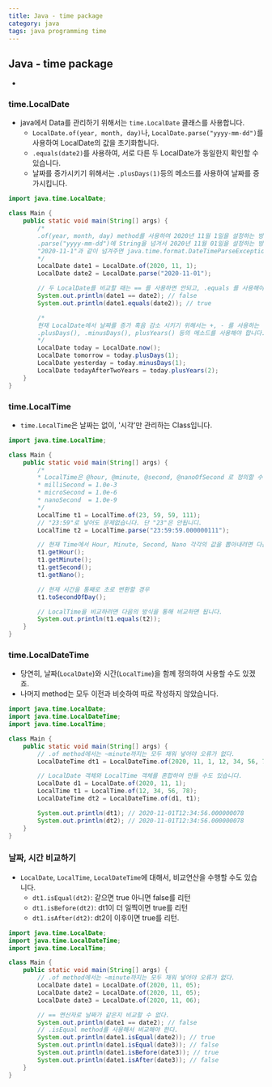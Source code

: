 ```yaml
---
title: Java - time package
category: java
tags: java programming time
---
```


## Java - time package 

- 

### time.LocalDate

- java에서 Data를 관리하기 위해서는 `time.LocalDate` 클래스를 사용합니다.
  - `LocalDate.of(year, month, day)`나, `LocalDate.parse("yyyy-mm-dd")`를 사용하여 LocalDate의 값을 초기화합니다.
  - `.equals(date2)`를 사용하여, 서로 다른 두 LocalDate가 동일한지 확인할 수 있습니다.
  - 날짜를 증가시키기 위해서는 `.plusDays(1)`등의 메소드를 사용하여 날짜를 증가시킵니다.

```java
import java.time.LocalDate;

class Main {
    public static void main(String[] args) {
        /*
        .of(year, month, day) method를 사용하여 2020년 11월 1일을 설정하는 방식과
        .parse("yyyy-mm-dd")에 String을 넘겨서 2020년 11월 01일을 설정하는 방식이 있습니다.
        "2020-11-1"과 같이 넘겨주면 java.time.format.DateTimeParseException 에러가 발생합니다.
        */
        LocalDate date1 = LocalDate.of(2020, 11, 1);
        LocalDate date2 = LocalDate.parse("2020-11-01");

        // 두 LocalDate를 비교할 때는 == 를 사용하면 안되고, .equals 를 사용해야 합니다.
        System.out.println(date1 == date2); // false
        System.out.println(date1.equals(date2)); // true

        /*
        현재 LocalDate에서 날짜를 증가 혹음 감소 시키기 위해서는 +, - 를 사용하는 것이 아니라, 
        .plusDays(), .minusDays(), plusYears() 등의 메소드를 사용해야 합니다.
        */
        LocalDate today = LocalDate.now();
        LocalDate tomorrow = today.plusDays(1);
        LocalDate yesterday = today.minusDays(1);
        LocalDate todayAfterTwoYears = today.plusYears(2);
    }
}
```

### time.LocalTime

- `time.LocalTime`은 날짜는 없이, '시각'만 관리하는 Class입니다.

```java
import java.time.LocalTime;

class Main {
    public static void main(String[] args) {
        /*
        * LocalTime은 @hour, @minute, @second, @nanoOfSecond 로 정의할 수 있습니다.
        * milliSecond = 1.0e-3
        * microSecond = 1.0e-6
        * nanoSecond  = 1.0e-9
        */
        LocalTime t1 = LocalTime.of(23, 59, 59, 111);
        // "23:59"로 넣어도 문제없습니다. 단 "23"은 안됩니디.
        LocalTime t2 = LocalTime.parse("23:59:59.000000111");

        // 현재 Time에서 Hour, Minute, Second, Nano 각각의 값을 뽑아내려면 다음 메소드를 사용합니다.
        t1.getHour();
        t1.getMinute();
        t1.getSecond();
        t1.getNano();

        // 현재 시간을 통째로 초로 변환할 경우
        t1.toSecondOfDay();

        // LocalTime을 비교하려면 다음의 방식을 통해 비교하면 됩니다.
        System.out.println(t1.equals(t2));
    }
}
```

### time.LocalDateTime

- 당연히, 날짜(`LocalDate`)와 시간(`LocalTime`)을 함께 정의하여 사용할 수도 있겠죠.
- 나머지 method는 모두 이전과 비슷하여 따로 작성하지 않았습니다.

```java
import java.time.LocalDate;
import java.time.LocalDateTime;
import java.time.LocalTime;

class Main {
    public static void main(String[] args) {
        // .of method에서는 ~minute까지는 모두 채워 넣어야 오류가 없다.
        LocalDateTime dt1 = LocalDateTime.of(2020, 11, 1, 12, 34, 56, 78);

        // LocalDate 객체와 LocalTime 객체를 혼합하여 만들 수도 있습니다.
        LocalDate d1 = LocalDate.of(2020, 11, 1);
        LocalTime t1 = LocalTime.of(12, 34, 56, 78);
        LocalDateTime dt2 = LocalDateTime.of(d1, t1);

        System.out.println(dt1); // 2020-11-01T12:34:56.000000078
        System.out.println(dt2); // 2020-11-01T12:34:56.000000078
    }
}
```

### 날짜, 시간 비교하기

- `LocalDate`, `LocalTime`, `LocalDateTime`에 대해서, 비교연산을 수행할 수도 있습니다.
  - `dt1.isEqual(dt2)`: 같으면 true 아니면 false를 리턴
  - `dt1.isBefore(dt2)`: dt1이 더 일찍이면 true를 리턴
  - `dt1.isAfter(dt2)`: dt2이 이후이면 true를 리턴.

```java
import java.time.LocalDate;
import java.time.LocalDateTime;
import java.time.LocalTime;

class Main {
    public static void main(String[] args) {
        // .of method에서는 ~minute까지는 모두 채워 넣어야 오류가 없다.
        LocalDate date1 = LocalDate.of(2020, 11, 05);
        LocalDate date2 = LocalDate.of(2020, 11, 05);
        LocalDate date3 = LocalDate.of(2020, 11, 06);

        // == 연산자로 날짜가 같은지 비교할 수 없다.
        System.out.println(date1 == date2); // false
        // .isEqual method를 사용해서 비교해야 한다.
        System.out.println(date1.isEqual(date2)); // true
        System.out.println(date1.isEqual(date3)); // false
        System.out.println(date1.isBefore(date3)); // true
        System.out.println(date1.isAfter(date3)); // false
    }
}
```
